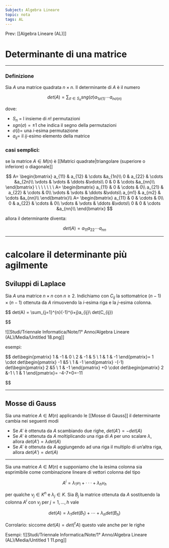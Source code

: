 ```yaml
---
Subject: Algebra Lineare
topic: nota
tags: AL
---
```


Prev: [[Algebra Lineare (AL)]]

# Determinante di una matrice
---

### Definizione

Sia $A$ una matrice quadrata $n \times n$. Il determinante di $A$ è il numero

$$
det(A) = \sum_{\sigma \in S_{n}} sng(\sigma)
a_{1\sigma(1)}
\cdots
a_{n\sigma(n)}
$$

dove:

- $S_n$ = l insieme di $n!$ permutazioni
- $sgn(\sigma) = \pm1$ che indica il segno della permutazioni
- $\sigma(i) =$ una $i$-esima permutazione
- $a_{ij} =$  il $ij$-esimo elemento della matrice

### casi semplici:

se la matrice $A \in M(n)$ è [[Matrici quadrate|triangolare (superiore o inferiore) o diagonale]]

$$
A=
\begin{bmatrix}
a_{11} & a_{12} & \cdots &a_{1n}\\
0 & a_{22} & \cdots &a_{2n}\\
\vdots & \vdots & \ddots &\vdots\\
0 & 0 & \cdots &a_{nn}\\
\end{bmatrix}
\ \ \ \ \ \ \
A=
\begin{bmatrix}
a_{11} & 0 & \cdots & 0\\
a_{21} & a_{22} & \cdots & 0\\
\vdots & \vdots & \ddots &\vdots\\
a_{m1} & a_{m2} & \cdots &a_{nn}\\
\end{bmatrix}\\
A=
\begin{bmatrix}
a_{11} & 0 & \cdots & 0\\
0 & a_{22} & \cdots & 0\\
\vdots & \vdots & \ddots &\vdots\\
0 & 0 & \cdots &a_{nn}\\
\end{bmatrix}
$$

allora il determinante diventa:

$$
det(A)=a_{11}a_{22}\cdots a_{nn}
$$

---

# calcolare il determinante più agilmente

## Sviluppi di Laplace

Sia $A$  una matrice $n \times n$ con $n ≥ 2$. Indichiamo con $C_{ij}$ la sottomatrice
$(n−1)\times(n−1)$ ottenuta da $A$ rimuovendo la $i$-esima riga e la $j$-esima colonna.

$$
det(A) = \sum_{j=1}^{n}(-1)^{i+j}a_{ij}\ det(C_{ij})

$$



![[Studi/Triennale Informatica/Note/1° Anno/Algebra Lineare (AL)/Media/Untitled 18.png]]

esempi:

$$
det\begin{pmatrix}
1 & -1 & 0 \\
2 & -1 & 5 \\
1 & 1 & -1
\end{pmatrix}=
1 \cdot
det\begin{pmatrix}
-1 &5 \\
1 & -1
\end{pmatrix}
-(-1)
det\begin{pmatrix}
2 &5 \\
1 & -1
\end{pmatrix}
+0 \cdot
det\begin{pmatrix}
2 &-1 \\
1 & 1
\end{pmatrix}= -4-7+0=-11

$$

---

## Mosse di Gauss

Sia una matrice $A \in M(n)$  applicando le [[Mosse di Gauss]] il determinante cambia nei seguenti modi

- Se $A'$ è ottenuta da $A$ scambiando due righe, $det(A') = − det(A)$
- Se $A'$ è ottenuta da $A$ moltiplicando una riga di $A$ per uno scalare $\lambda$, allora                $det(A') = \lambda det(A)$
- Se $A'$  è ottenuta da $A$ aggiungendo ad una riga il multiplo di un’altra riga, allora       $det(A') = det(A)$

---

Sia una matrice $A \in M(n)$ e supponiamo che la $i$esima colonna sia esprimibile come combinazione lineare di vettori colonna del tipo

$$
A^i = λ_1v_1 + · · · + λ_hv_h
$$

per qualche $v_j \in K^n$ e $λ_j ∈ K$. Sia $B_j$ la matrice ottenuta da $A$ sostituendo la colonna $A^i$
con $v_j$  per $j = 1,\dots,h$ vale



$$
det(A)=\lambda_1 det(B_1)+\cdots+\lambda_h det(B_h)
$$

Corrolario: siccome $det(A) =det({}^t\!A)$ questo vale anche per le righe

Esempi:
![[Studi/Triennale Informatica/Note/1° Anno/Algebra Lineare (AL)/Media/Untitled 1 11.png]]

